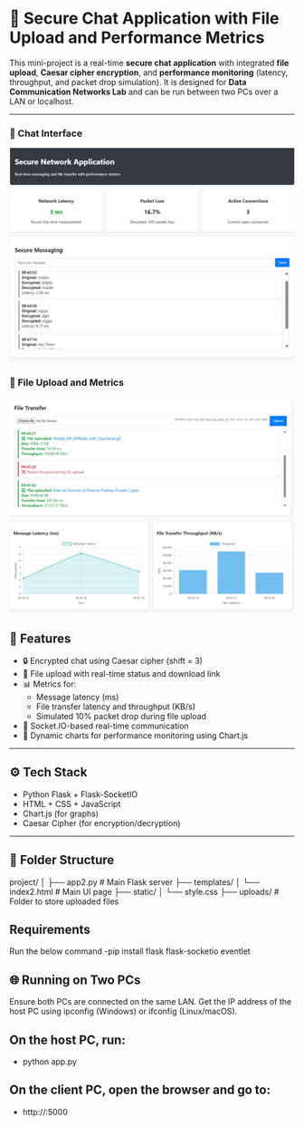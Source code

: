 # 🔐 Secure Chat Application with File Upload and Performance Metrics

This mini-project is a real-time **secure chat application** with integrated **file upload**, **Caesar cipher encryption**, and **performance monitoring** (latency, throughput, and packet drop simulation). It is designed for **Data Communication Networks Lab** and can be run between two PCs over a LAN or localhost.

---
### 💬 Chat Interface
![Chat Screenshot](Screenshot_2025-05-24_094812.jpg)

### 📁 File Upload and Metrics
![File Upload Screenshot](Screenshot_2025-05-24_094624.jpg)
![Metrics](Screenshot_2025-05-24_094854.jpg)

## 📌 Features

- 🔒 Encrypted chat using Caesar cipher (shift = 3)
- 📁 File upload with real-time status and download link
- 📊 Metrics for:
  - Message latency (ms)
  - File transfer latency and throughput (KB/s)
  - Simulated 10% packet drop during file upload
- 📡 Socket.IO-based real-time communication
- 🧮 Dynamic charts for performance monitoring using Chart.js

---

## ⚙️ Tech Stack

- Python Flask + Flask-SocketIO
- HTML + CSS + JavaScript
- Chart.js (for graphs)
- Caesar Cipher (for encryption/decryption)

---

## 📁 Folder Structure
project/
│
├── app2.py # Main Flask server
├── templates/
│ └── index2.html # Main UI page
├── static/
│ └── style.css
├── uploads/ # Folder to store uploaded files

## Requirements
Run the below command
-pip install flask flask-socketio eventlet

## 🌐 Running on Two PCs
Ensure both PCs are connected on the same LAN.
Get the IP address of the host PC using ipconfig (Windows) or ifconfig (Linux/macOS).
## On the host PC, run:
- python app.py
## On the client PC, open the browser and go to:
- http://<host-ip>:5000


